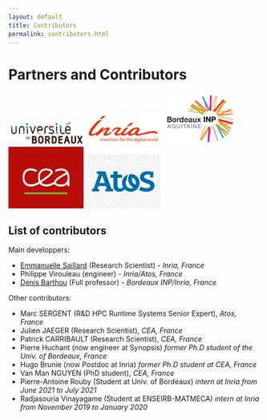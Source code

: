 ```yaml
---
layout: default
title: Contributors
permalink: contributors.html
---
```


<div class="container marketing">
      <div class="mb-4"></div>
      <h1 class="display-4">Partners and Contributors</h1>
      <a href="http://cpu.labex.u-bordeaux.fr/" target="_blank"><img src="images/Univ_Bx.png" style="width:150px; max-width:100%"/></a>
      <a href="http://www.inria.fr/" target="_blank"><img src="images/Inria_logo.png" style="width:150px; max-width:100%"/></a>
      <a href="https://www.bordeaux-inp.fr/" target="_blank"><img src="images/Logo_INPB.png" style="width:150px; max-width:100%"/></a>
      <a href="https://www.cea.fr/" target="_blank"><img src="images/cea.png" style="width:150px; max-width:100%"/></a>
      <a href="https://atos.net/fr/" target="_blank"><img src="images/Atos.jpg" style="width:150px; max-width:100%"/></a>
      <h2>List of contributors</h2>
      <p>Main developpers:</p>
      <p>
        <ul>
          <li><a href="http://emmanuellesaillard.fr" target="_blank">Emmanuelle Saillard</a> (Research Scientist) - <i>Inria, France</i></li>
          <li><a>Philippe Virouleau</a> (engineer) - <i>Inria/Atos, France</i></li>
          <li><a href="http://www.labri.fr/perso/barthou/" target="_blank">Denis Barthou</a> (Full professor) - <i>Bordeaux INP/Inria, France</i></li>
        </ul>
      </p>
      <p>Other contributors:</p>
      <p>
        <ul>
          <li>Marc SERGENT (R&D HPC Runtime Systems Senior Expert), <i>Atos, France</i></li>
          <li>Julien JAEGER (Research Scientist), <i>CEA, France</i></li>
          <li>Patrick CARRIBAULT (Research Scientist), <i>CEA, France</i></li>
          <li>Pierre Huchant (now engineer at Synopsis) <i> former Ph.D student of the Univ. of Bordeaux, France</i></li>
          <li>Hugo Brunie (now Postdoc at Inria) <i>former Ph.D student at CEA, France</i></li>
          <li>Van Man NGUYEN (PhD student), <i>CEA, France</i></li>
          <li>Pierre-Antoine Rouby (Student at Univ. of Bordeaux) <i>intern at Inria from June 2021 to July 2021</i></li>
          <li>Radjasouria Vinayagame (Student at ENSEIRB-MATMECA) <i>intern at Inria from November 2019 to January 2020</i></li>
        </ul>
      </p>
